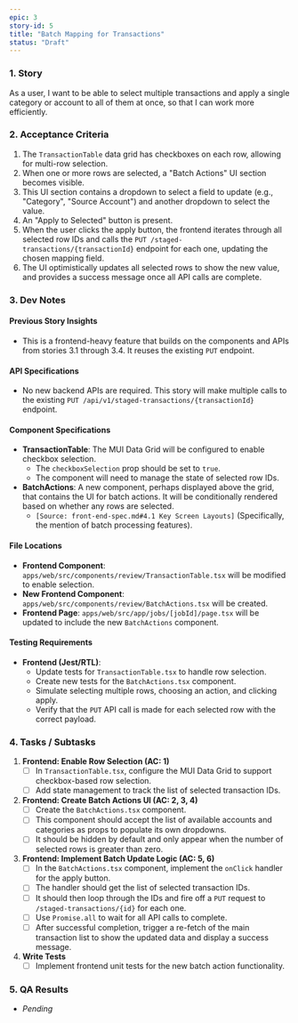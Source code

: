 ```yaml
---
epic: 3
story-id: 5
title: "Batch Mapping for Transactions"
status: "Draft"
---
```


### 1. Story

As a user, I want to be able to select multiple transactions and apply a single category or account to all of them at once, so that I can work more efficiently.

### 2. Acceptance Criteria

1.  The `TransactionTable` data grid has checkboxes on each row, allowing for multi-row selection.
2.  When one or more rows are selected, a "Batch Actions" UI section becomes visible.
3.  This UI section contains a dropdown to select a field to update (e.g., "Category", "Source Account") and another dropdown to select the value.
4.  An "Apply to Selected" button is present.
5.  When the user clicks the apply button, the frontend iterates through all selected row IDs and calls the `PUT /staged-transactions/{transactionId}` endpoint for each one, updating the chosen mapping field.
6.  The UI optimistically updates all selected rows to show the new value, and provides a success message once all API calls are complete.

### 3. Dev Notes

#### Previous Story Insights
*   This is a frontend-heavy feature that builds on the components and APIs from stories 3.1 through 3.4. It reuses the existing `PUT` endpoint.

#### API Specifications
*   No new backend APIs are required. This story will make multiple calls to the existing `PUT /api/v1/staged-transactions/{transactionId}` endpoint.

#### Component Specifications
*   **TransactionTable**: The MUI Data Grid will be configured to enable checkbox selection.
    *   The `checkboxSelection` prop should be set to `true`.
    *   The component will need to manage the state of selected row IDs.
*   **BatchActions**: A new component, perhaps displayed above the grid, that contains the UI for batch actions. It will be conditionally rendered based on whether any rows are selected.
    *   `[Source: front-end-spec.md#4.1 Key Screen Layouts]` (Specifically, the mention of batch processing features).

#### File Locations
*   **Frontend Component**: `apps/web/src/components/review/TransactionTable.tsx` will be modified to enable selection.
*   **New Frontend Component**: `apps/web/src/components/review/BatchActions.tsx` will be created.
*   **Frontend Page**: `apps/web/src/app/jobs/[jobId]/page.tsx` will be updated to include the new `BatchActions` component.

#### Testing Requirements
*   **Frontend (Jest/RTL)**:
    *   Update tests for `TransactionTable.tsx` to handle row selection.
    *   Create new tests for the `BatchActions.tsx` component.
    *   Simulate selecting multiple rows, choosing an action, and clicking apply.
    *   Verify that the `PUT` API call is made for each selected row with the correct payload.

### 4. Tasks / Subtasks

1.  **Frontend: Enable Row Selection (AC: 1)**
    *   [ ] In `TransactionTable.tsx`, configure the MUI Data Grid to support checkbox-based row selection.
    *   [ ] Add state management to track the list of selected transaction IDs.
2.  **Frontend: Create Batch Actions UI (AC: 2, 3, 4)**
    *   [ ] Create the `BatchActions.tsx` component.
    *   [ ] This component should accept the list of available accounts and categories as props to populate its own dropdowns.
    *   [ ] It should be hidden by default and only appear when the number of selected rows is greater than zero.
3.  **Frontend: Implement Batch Update Logic (AC: 5, 6)**
    *   [ ] In the `BatchActions.tsx` component, implement the `onClick` handler for the apply button.
    *   [ ] The handler should get the list of selected transaction IDs.
    *   [ ] It should then loop through the IDs and fire off a `PUT` request to `/staged-transactions/{id}` for each one.
    *   [ ] Use `Promise.all` to wait for all API calls to complete.
    *   [ ] After successful completion, trigger a re-fetch of the main transaction list to show the updated data and display a success message.
4.  **Write Tests**
    *   [ ] Implement frontend unit tests for the new batch action functionality.

### 5. QA Results
*   *Pending*
